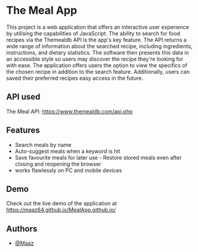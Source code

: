 # The Meal App 
This project is a web application that offers an interactive user experience by utilising the capabilities of JavaScript. The ability to search for food recipes via the Themealdb API is the app's key feature. The API returns a wide range of information about the searched recipe, including ingredients, instructions, and dietary statistics. The software then presents this data in an accessible style so users may discover the recipe they're looking for with ease.
The application offers users the option to view the specifics of the chosen recipe in addition to the search feature.  Additionally, users can saved their preferred recipes easy access in the future.

## API used
The Meal API: https://www.themealdb.com/api.php

## Features

- Search meals by name
- Auto-suggest meals when a keyword is hit 
- Save favourite meals for later use - Restore stored meals even  after closing and reopening the browser 
- works flawlessly on PC and mobile devices



## Demo

Check out the live demo of the application at https://maaz64.github.io/MealApp.github.io/

## Authors

- [@Maaz](https://github.com/maaz64)


